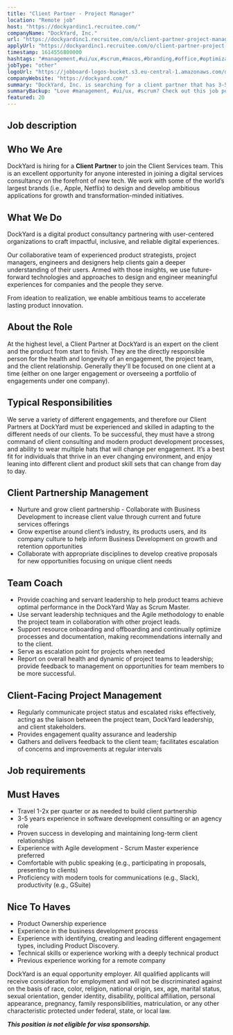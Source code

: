 ```yaml
---
title: "Client Partner - Project Manager"
location: "Remote job"
host: "https://dockyardinc1.recruitee.com/"
companyName: "DockYard, Inc."
url: "https://dockyardinc1.recruitee.com/o/client-partner-project-manager"
applyUrl: "https://dockyardinc1.recruitee.com/o/client-partner-project-manager/c/new"
timestamp: 1614556800000
hashtags: "#management,#ui/ux,#scrum,#macos,#branding,#office,#optimization"
jobType: "other"
logoUrl: "https://jobboard-logos-bucket.s3.eu-central-1.amazonaws.com/dockyard-inc-"
companyWebsite: "https://dockyard.com/"
summary: "DockYard, Inc. is searching for a client partner that has 3-5 years experience in software development consulting or an agency role."
summaryBackup: "Love #management, #ui/ux, #scrum? Check out this job post!"
featured: 20
---
```


## Job description

## Who We Are

DockYard is hiring for a **Client Partner** to join the Client Services team. This is an excellent opportunity for anyone interested in joining a digital services consultancy on the forefront of new tech. We work with some of the world’s largest brands (i.e., Apple, Netflix) to design and develop ambitious applications for growth and transformation-minded initiatives.

## What We Do

DockYard is a digital product consultancy partnering with user-centered organizations to craft impactful, inclusive, and reliable digital experiences.

Our collaborative team of experienced product strategists, project managers, engineers and designers help clients gain a deeper understanding of their users. Armed with those insights, we use future-forward technologies and approaches to design and engineer meaningful experiences for companies and the people they serve.

From ideation to realization, we enable ambitious teams to accelerate lasting product innovation.

## About the Role

At the highest level, a Client Partner at DockYard is an expert on the client and the product from start to finish. They are the directly responsible person for the health and longevity of an engagement, the project team, and the client relationship. Generally they'll be focused on one client at a time (either on one larger engagement or overseeing a portfolio of engagements under one company).

## Typical Responsibilities

We serve a variety of different engagements, and therefore our Client Partners at DockYard must be experienced and skilled in adapting to the different needs of our clients. To be successful, they must have a strong command of client consulting and modern product development processes, and ability to wear multiple hats that will change per engagement. It’s a best fit for individuals that thrive in an ever changing environment, and enjoy leaning into different client and product skill sets that can change from day to day.

## Client Partnership Management

*   Nurture and grow client partnership - Collaborate with Business Development to increase client value through current and future services offerings
*   Grow expertise around client’s industry, its products users, and its company culture to help inform Business Development on growth and retention opportunities
*   Collaborate with appropriate disciplines to develop creative proposals for new opportunities focusing on unique client needs

## Team Coach

*   Provide coaching and servant leadership to help product teams achieve optimal performance in the DockYard Way as Scrum Master.
*   Use servant leadership techniques and the Agile methodology to enable the project team in collaboration with other project leads.
*   Support resource onboarding and offboarding and continually optimize processes and documentation, making recommendations internally and to the client.
*   Serve as escalation point for projects when needed
*   Report on overall health and dynamic of project teams to leadership; provide feedback to management on opportunities for team members to be more successful.

## Client-Facing Project Management

*   Regularly communicate project status and escalated risks effectively, acting as the liaison between the project team, DockYard leadership, and client stakeholders.
*   Provides engagement quality assurance and leadership
*   Gathers and delivers feedback to the client team; facilitates escalation of concerns and improvements at regular intervals

## Job requirements

## Must Haves

*   Travel 1-2x per quarter or as needed to build client partnership
*   3-5 years experience in software development consulting or an agency role
*   Proven success in developing and maintaining long-term client relationships
*   Experience with Agile development - Scrum Master experience preferred
*   Comfortable with public speaking (e.g., participating in proposals, presenting to clients)
*   Proficiency with modern tools for communications (e.g., Slack), productivity (e.g., GSuite)

## Nice To Haves

*   Product Ownership experience
*   Experience in the business development process
*   Experience with identifying, creating and leading different engagement types, including Product Discovery.
*   Technical skills or experience working with a deeply technical product
*   Previous experience working for a remote company

DockYard is an equal opportunity employer. All qualified applicants will receive consideration for employment and will not be discriminated against on the basis of race, color, religion, national origin, sex, age, marital status, sexual orientation, gender identity, disability, political affiliation, personal appearance, pregnancy, family responsibilities, matriculation, or any other characteristic protected under federal, state, or local law.

_**This position is not eligible for visa sponsorship.**_
